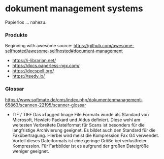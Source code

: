 # dokument management systems

Papierlos ... nahezu.

### Produkte
Beginning with awesome source:
https://github.com/awesome-selfhosted/awesome-selfhosted#document-management

- https://i-librarian.net/
- https://docs.paperless-ngx.com/
- https://docspell.org/
- https://teedy.io/


### Glossar
https://www.softmate.de/cms/index.php/dokumentenmanagement-65863/scannen-22195/scanner-glossar

- TIF / TIFF
Das »Tagged Image File Format« wurde als Standard von Microsoft, Hewlett-Packard und Aldus definiert. Diese wohl am weitesten Verbreitete Dateiformat für Scans ist besonders für die langfristige Archivierung geeignet. Es bildet auch den Standard für die Faxübertragung. Hierbei wird meist die Kompression Fax G4 verwendet.
Vorteil dieses Dateiformats ist eine geringe Größe bei verlustfreier Kompression. Für Farbbilder ist es aufgrund der großen Dateigröße weniger geeignet.